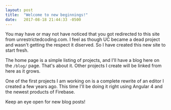 ```yaml
---
layout: post
title:  "Welcome to new beginnings!"
date:   2017-08-18 21:44:33 -0500
---
```

You may have or may not have noticed that you got redirected to this site from unrestrictedcoding.com. I feel as though UC became a dead project and wasn't getting the respect it diserved. So I have created this new site to start fresh.

The home page is a simple listing of projects, and I'll have a blog here on the `/blog/` page. That's about it. Other projects I create will be linked from here as it grows.

One of the first projects I am working on is a complete rewrite of an editor I created a few years ago. This time I'll be doing it right using Angular 4 and the newest products of Firebase.

Keep an eye open for new blog posts!

